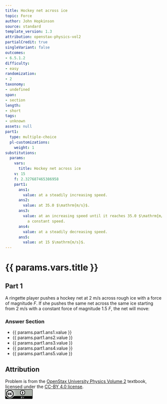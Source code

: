 ```yaml
---
title: Hockey net across ice
topic: Force
author: John Hopkinson
source: standard
template_version: 1.3
attribution: openstax-physics-vol2
partialCredit: true
singleVariant: false
outcomes:
- 6.5.1.2
difficulty:
- easy
randomization:
- 2
taxonomy:
- undefined
span:
- section
length:
- short
tags:
- unknown
assets: null
part1:
  type: multiple-choice
  pl-customizations:
    weight: 1
substitutions:
  params:
    vars:
      title: Hockey net across ice
    v: 15
    f: 2.327687465386958
    part1:
      ans1:
        value: at a steadily increasing speed.
      ans2:
        value: at 35.0 $\mathrm{m/s}$.
      ans3:
        value: at an increasing speed until it reaches 35.0 $\mathrm{m/s}$ then at
          a constant speed.
      ans4:
        value: at a steadily decreasing speed.
      ans5:
        value: at 15 $\mathrm{m/s}$.
---
```

# {{ params.vars.title }}

## Part 1

A ringette player pushes a hockey net at 2 $\mathrm{m/s}$ across rough ice with a force of magnitude $F$.
If she pushes the same net across the same ice starting from 2 $\mathrm{m/s}$ with a constant force of magnitude 1.5 $F$, the net will move:

### Answer Section

- {{ params.part1.ans1.value }}
- {{ params.part1.ans2.value }}
- {{ params.part1.ans3.value }}
- {{ params.part1.ans4.value }}
- {{ params.part1.ans5.value }}

## Attribution

Problem is from the [OpenStax University Physics Volume 2](https://openstax.org/details/books/university-physics-volume-2) textbook, licensed under the [CC-BY 4.0 license](https://creativecommons.org/licenses/by/4.0/).<br>![Image representing the Creative Commons 4.0 BY license.](https://raw.githubusercontent.com/firasm/bits/master/by.png)